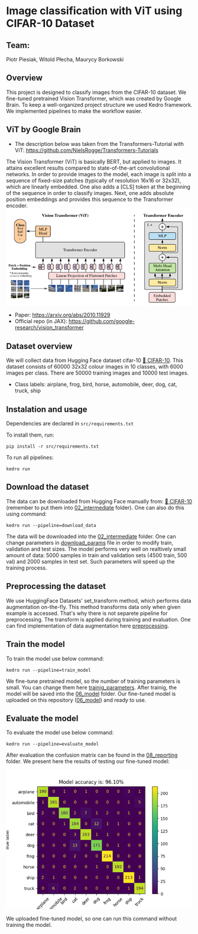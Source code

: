 # Image classification with ViT using CIFAR-10 Dataset

## Team: 
Piotr Piesiak, Witold Płecha, Maurycy Borkowski

## Overview

This project is designed to classify images from the CIFAR-10 dataset. We fine-tuned pretrained Vision Transformer, which was created by Google Brain. To keep a well-organized project structure we used Kedro framework. We implemented pipelines to make the workflow easier.

## ViT by Google Brain
* The description below was taken from the Transformers-Tutorial with ViT: https://github.com/NielsRogge/Transformers-Tutorials


The Vision Transformer (ViT) is basically BERT, but applied to images. It attains excellent results compared to state-of-the-art convolutional networks. In order to provide images to the model, each image is split into a sequence of fixed-size patches (typically of resolution 16x16 or 32x32), which are linearly embedded. One also adds a [CLS] token at the beginning of the sequence in order to classify images. Next, one adds absolute position embeddings and provides this sequence to the Transformer encoder.
![Alt text](./img/Vit.png?raw=true "Title")
* Paper: https://arxiv.org/abs/2010.11929
* Official repo (in JAX): https://github.com/google-research/vision_transformer

## Dataset overview
We will collect data from Hugging Face dataset cifar-10 [🤗 CIFAR-10](https://huggingface.co/datasets/cifar10). This dataset consists of 60000 32x32 colour images in 10 classes, with 6000 images per class. There are 50000 training images and 10000 test images. 
* Class labels:
airplane, frog, bird, horse, automobile, deer, dog, cat, truck, ship

## Instalation and usage

Dependencies are declared in `src/requirements.txt` 

To install them, run:

```
pip install -r src/requirements.txt
```

To run all pipelines:
```
kedro run
```

## Download the dataset

The data can be downloaded from Hugging Face manually from: [🤗 CIFAR-10](https://huggingface.co/datasets/cifar10) (remember to put them into [02_intermediate](data/02_intermediate) folder). One can also do this using command:
```
kedro run --pipeline=download_data
```
The data will be downloaded into the [02_intermediate](data/02_intermediate) folder. One can change parameters in [download_params](conf/base/parameters/download_data.yml) file in order to modify train, validation and test sizes. The model performs very well on realtively small amount of data: 5000 samples in train and validation sets (4500 train, 500 val) and 2000 samples in test set. Such parameters will speed up the training process.

## Preprocessing the dataset

We use HuggingFace Datasets' set_transform method, which performs data augmentation on-the-fly. This method transforms data only when given example is accessed. That's why there is not separete pipeline for preprocessing. The transform is applied during training and evaluation. One can find implementation of data augmentation here [preprocessing](src/image_classification_with_vit/pipelines/train_model/processing_nodes.py).

## Train the model

To train the model use below command:
```
kedro run --pipeline=train_model
```
We fine-tune pretrained model, so the number of training parameters is small. You can change them here [trainig_parameters](conf/base/parameters/train_model.yml). After trainig, the model will be saved into the [06_model](data/06_model) folder. Our fine-tuned model is uploaded on this repository ([06_model](data/06_model)) and ready to use.

## Evaluate the model

To evaluate the model use below command:
```
kedro run --pipeline=evaluate_model
```
After evaluation the confusion matrix can be found in the [08_reporting](data/08_reporting) folder. We present here the results of testing our fine-tuned model:

![Alt text](./data/08_reporting/confusion_matrix.png?raw=true "Title")

We uploaded fine-tuned model, so one can run this command without training the model.
